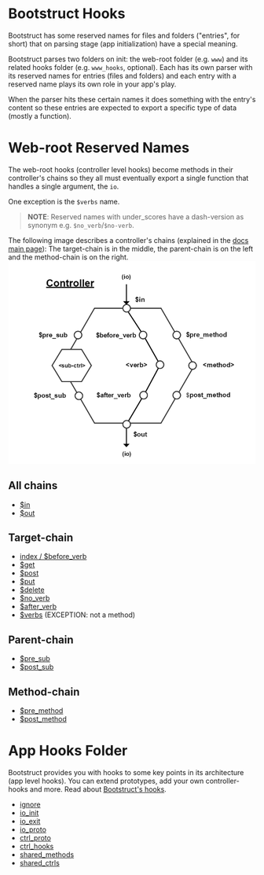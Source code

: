 Bootstruct Hooks
================
Bootstruct has some reserved names for files and folders ("entries", for short) that on parsing stage (app initialization) have a 
special meaning.

Bootstruct parses two folders on init: the web-root folder (e.g. `www`) and its related hooks folder (e.g. `www_hooks`, optional). 
Each has its own parser with its reserved names for entries (files and folders) and each entry with a reserved name plays its own role in 
your app's play.

When the parser hits these certain names it does something with the entry's content so 
these entries are expected to export a specific type of data (mostly a function).




Web-root Reserved Names
=======================
The web-root hooks (controller level hooks) become methods in their controller's chains so 
they all must eventually export a single function that handles a single argument, the `io`.

One exception is the `$verbs` name.

>**NOTE**: Reserved names with under_scores have a dash-version as synonym e.g. `$no_verb`/`$no-verb`.

The following image describes a controller's chains (explained in the 
[docs main page](https://github.com/taitulism/Bootstruct/blob/master/README.md#controllers-flow)): 
The target-chain is in the middle, the parent-chain is on the left and the method-chain is on the right.
![Controller Chart-Flow](https://raw.githubusercontent.com/taitulism/Bootstruct/master/Docs/controller-flowchart.png)




All chains
----------
* [$in](./Controller%20Hooks/%24in%20%26%20%24out.md)
* [$out](./Controller%20Hooks/%24in%20%26%20%24out.md)




Target-chain
------------
* [index / $before_verb](./Controller%20Hooks/index.md)
* [$get](./Controller%20Hooks/get%20post%20put%20delete.md)
* [$post](./Controller%20Hooks/get%20post%20put%20delete.md)
* [$put](./Controller%20Hooks/get%20post%20put%20delete.md)
* [$delete](./Controller%20Hooks/get%20post%20put%20delete.md)
* [$no_verb](./Controller%20Hooks/%24no_verb.md)
* [$after_verb](./Controller%20Hooks/%24after_verb.md)
* [$verbs](./Controller%20Hooks/%24verbs.md) (EXCEPTION: not a method)




Parent-chain
------------
* [$pre_sub](./Controller%20Hooks/%24pre%20%26%20%24post%20sub.md)
* [$post_sub](./Controller%20Hooks/%24pre%20%26%20%24post%20sub.md)




Method-chain
------------
* [$pre_method](./Controller%20Hooks/%24pre%20%26%20%24post%20method.md)
* [$post_method](./Controller%20Hooks/%24pre%20%26%20%24post%20method.md)




App Hooks Folder
================
Bootstruct provides you with hooks to some key points in its architecture (app level hooks). You 
can extend prototypes, add your own controller-hooks and more. Read about [Bootstruct's hooks](../App%20Hooks.md).

* [ignore](./App%20Hooks/ignore.md)
* [io_init](./App%20Hooks/io_init.md)
* [io_exit](./App%20Hooks/io_exit.md)
* [io_proto](./App%20Hooks/io_proto.md)
* [ctrl_proto](./App%20Hooks/ctrl_proto.md)
* [ctrl_hooks](./App%20Hooks/ctrl_hooks.md)
* [shared_methods](./App%20Hooks/shared_methods.md)
* [shared_ctrls](./App%20Hooks/shared_ctrls.md)
